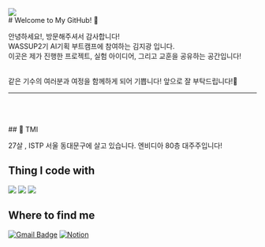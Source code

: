 <img src="https://capsule-render.vercel.app/api?type=waving&color=auto&height=200&section=header&text=WASSUP2&fontSize=70" />
<br>
# Welcome to My GitHub! 👋

안녕하세요!, 방문해주셔서 감사합니다! <br>
WASSUP2기 AI기획 부트캠프에 참여하는 김지광 입니다. <br>
이곳은 제가 진행한 프로젝트, 실험 아이디어, 그리고 교훈을 공유하는 공간입니다!<br><br>

같은 기수의 여러분과 여정을 함께하게 되어 기쁩니다! 앞으로 잘 부탁드립니다!🌟

---
<br>
<br>
<br>
## 🌱 TMI

27살 , ISTP 서울 동대문구에 살고 있습니다. 엔비디아 80층 대주주입니다!


## **Thing I code with**


<img src="https://img.shields.io/badge/Python-14354C?style=for-the-badge&logo=python&logoColor=white" /> <img src="https://img.shields.io/badge/MySQL-00000F?style=for-the-badge&logo=mysql&logoColor=white" /> <img src="https://img.shields.io/badge/Made%20with-Jupyter-orange?style=for-the-badge&logo=Jupyter"/>

## **Where to find me**


[![Gmail Badge](https://img.shields.io/badge/Gmail-D14836?style=for-the-badge&logo=gmail&logoColor=white)](mailto:rpdlszjs4@gmail.com) [![Notion](https://img.shields.io/badge/Notion-000000?style=for-the-badge&logo=notion&logoColor=white)](https://oreumi.notion.site/09f569b9c9ae4b4a8e522820ac430f3d?pvs=25)

